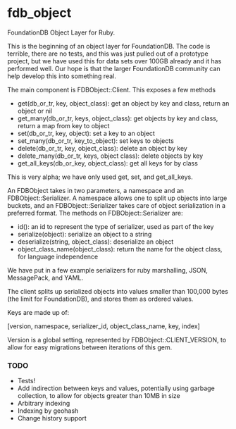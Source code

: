 fdb_object
==========

FoundationDB Object Layer for Ruby.

This is the beginning of an object layer for FoundationDB. The code is terrible,
there are no tests, and this was just pulled out of a prototype project, but we
have used this for data sets over 100GB already and it has performed well. Our hope
is that the larger FoundationDB community can help develop this into something real.

The main component is FDBObject::Client. This exposes a few methods

* get(db_or_tr, key, object_class): get an object by key and class, return an object or nil
* get_many(db_or_tr, keys, object_class): get objects by key and class, return a map from key to object
* set(db_or_tr, key, object): set a key to an object
* set_many(db_or_tr, key_to_object): set keys to objects
* delete(db_or_tr, key, object_class): delete an object by key
* delete_many(db_or_tr, keys, object class): delete objects by key
* get_all_keys(db_or_key, object_class): get all keys for by class

This is very alpha; we have only used get, set, and get_all_keys.

An FDBObject takes in two parameters, a namespace and an FDBObject::Serializer. A namespace
allows one to split up objects into large buckets, and an FDBObject::Serializer takes care
of object serialization in a preferred format. The methods on FDBObject::Serializer are:

* id(): an id to represent the type of serializer, used as part of the key
* serialize(object): serialize an object to a string
* deserialize(string, object_class): deserialize an object
* object_class_name(object_class): return the name for the object class, for language independence

We have put in a few example serializers for ruby marshalling, JSON, MessagePack, and YAML.

The client splits up serialized objects into values smaller than 100,000 bytes (the limit for FoundationDB),
and stores them as ordered values.

Keys are made up of:

[version, namespace, serializer_id, object_class_name, key, index]

Version is a global setting, represented by FDBObject::CLIENT_VERSION, to allow for easy migrations
between iterations of this gem.

### TODO

* Tests!
* Add indirection between keys and values, potentially using garbage collection, to allow for objects
  greater than 10MB in size
* Arbitrary indexing
* Indexing by geohash
* Change history support
